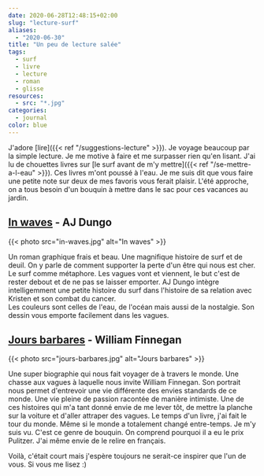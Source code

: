 ```yaml
---
date: 2020-06-28T12:48:15+02:00
slug: "lecture-surf"
aliases:
  - "2020-06-30"
title: "Un peu de lecture salée"
tags:
  - surf
  - livre
  - lecture
  - roman
  - glisse
resources:
  - src: "*.jpg"
categories:
  - journal
color: blue
---
```



J'adore [lire]({{< ref "/suggestions-lecture" >}}). Je voyage beaucoup par la simple lecture. Je me motive à faire et me surpasser rien qu'en lisant. J'ai lu de chouettes livres sur [le surf avant de m'y mettre]({{< ref "/se-mettre-a-l-eau" >}}). Ces livres m'ont poussé à l'eau. Je me suis dit que vous faire une petite note sur deux de mes favoris vous ferait plaisir. L'été approche, on a tous besoin d'un bouquin à mettre dans le sac pour ces vacances au jardin. 

## [In waves](https://www.librairiesindependantes.com/product/9782203192393/) - AJ Dungo

{{< photo src="in-waves.jpg" alt="In waves" >}}

Un roman graphique frais et beau. Une magnifique histoire de surf et de deuil. On y parle de comment supporter la perte d'un être qui nous est cher. Le surf comme métaphore. Les vagues vont et viennent, le but c'est de rester debout et de ne pas se laisser emporter. AJ Dungo intègre intelligemment une petite histoire du surf dans l'histoire de sa relation avec Kristen et son combat du cancer.  
Les couleurs sont celles de l'eau, de l'océan mais aussi de la nostalgie. Son dessin vous emporte facilement dans les vagues. 

## [Jours barbares](https://www.librairiesindependantes.com/product/9782757871317/) - William Finnegan

{{< photo src="jours-barbares.jpg" alt="Jours barbares" >}}

Une super biographie qui nous fait voyager de à travers le monde. Une chasse aux vagues à laquelle nous invite William Finnegan. Son portrait nous permet d'entrevoir une vie différente des envies standards de ce monde. Une vie pleine de passion racontée de manière intimiste. Une de ces histoires qui m'a tant donné envie de me lever tôt, de mettre la planche sur la voiture et d'aller attraper des vagues. Le temps d'un livre, j'ai fait le tour du monde. Même si le monde a totalement changé entre-temps. Je m'y suis vu. C'est ce genre de bouquin. On comprend pourquoi il a eu le prix Pulitzer. J'ai même envie de le relire en français. 

Voilà, c'était court mais j'espère toujours ne serait-ce inspirer que l'un de vous. Si vous me lisez :)